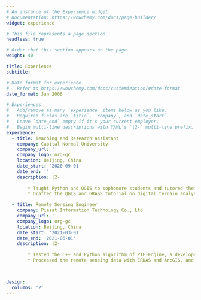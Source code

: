 ```yaml
---
# An instance of the Experience widget.
# Documentation: https://wowchemy.com/docs/page-builder/
widget: experience

# This file represents a page section.
headless: true

# Order that this section appears on the page.
weight: 40

title: Experience
subtitle:

# Date format for experience
#   Refer to https://wowchemy.com/docs/customization/#date-format
date_format: Jan 2006

# Experiences.
#   Add/remove as many `experience` items below as you like.
#   Required fields are `title`, `company`, and `date_start`.
#   Leave `date_end` empty if it's your current employer.
#   Begin multi-line descriptions with YAML's `|2-` multi-line prefix.
experience:
  - title: Teaching and Research assistant
    company: Capital Normal University
    company_url: ''
    company_logo: org-gc
    location: Beijing, China
    date_start: '2020-09-01'
    date_end: ''
    description: |2-
        
        * Taught Python and QGIS to sophomore students and tutored them to complete the assignments.
        * Drafted the QGIS and GRASS tutorial on digital terrain analysis.

  - title: Remote Sensing Engineer
    company: Piesat Information Technology Co., Ltd 
    company_url: ''
    company_logo: org-gc
    location: Beijing, China
    date_start: '2021-03-01'
    date_end: '2021-06-01'
    description: |2-
        
        * Tested the C++ and Python algorithm of PIE-Engine, a developed software of PIESAT.
        * Processed the remote sensing data with ERDAS and ArcGIS, and completed writing the user’s manual.

        

design:
  columns: '2'
---
```

